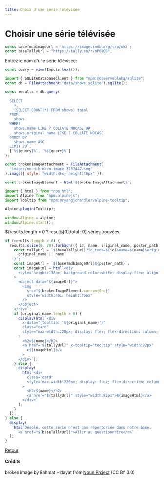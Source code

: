 ```yaml
---
title: Choix d'une série télévisée
---
```


# Choisir une série télévisée

```js
const baseTmdbImageUrl = "https://image.tmdb.org/t/p/w92";
const baseTallyUrl = "https://tally.so/r/nP6KOB";
```

Entrez le nom d'une série télévisée:

```js
const query = view(Inputs.text());
```

```js
import { SQLiteDatabaseClient } from "npm:@observablehq/sqlite";
const db = FileAttachment("data/shows.sqlite").sqlite();
```

```js
const results = db.query(
  `
  SELECT
    *,
    (SELECT COUNT(*) FROM shows) total
  FROM
    shows
  WHERE
    shows.name LIKE ? COLLATE NOCASE OR
    shows.original_name LIKE ? COLLATE NOCASE
  ORDER BY
    shows.name ASC
  LIMIT 20`,
  [`%${query}%`, `%${query}%`]
);
```

```js
const brokenImageAttachment = FileAttachment(
  "images/noun-broken-image-3237447.svg"
).image({ style: "width:46x; height:46px" });
```

```js
const brokenImageElement = html`${brokenImageAttachment}`;
```

```js
import { html } from "npm:htl";
import Alpine from "npm:alpinejs";
import Tooltip from "npm:@ryangjchandler/alpine-tooltip";

Alpine.plugin(Tooltip);

window.Alpine = Alpine;
window.Alpine.start();
```

${results.length > 0 ? results[0].total : 0} séries trouvées:

```js
if (results.length > 0) {
  results.slice(0, 20).forEach(({ id, name, original_name, poster_path }) => {
    const tallyUrl = `${baseTallyUrl}?id_tmdb=${id}&name=${name}&original_name=${
      original_name || name
    }`;
    const imageUrl = `${baseTmdbImageUrl}${poster_path}`;
    const imageHtml = html`<div
      style="height:138px; background-color:white; display:flex; align-items:center; justify-content: center;"
    >
      <object data="${imageUrl}">
        <img
          src="${brokenImageElement.currentSrc}"
          style="width:46x; height:46px"
        />
      </object>
    </div>`;
    if (original_name.length > 0) {
      display(html`<div
        x-data="{tooltip: '${original_name}'}"
        class="card"
        style="max-width:220px; display: flex; flex-direction: column; align-items: center; justify-content: center;"
      >
        <h2>${name}</h2>
        <a href="${tallyUrl}" x-tooltip="tooltip" style="width:92px"
          >${imageHtml}</a
        >
      </div>`);
    } else {
      display(
        html`<div
          class="card"
          style="max-width:220px; display: flex; flex-direction: column; align-items: center; justify-content: center;"
        >
          <h2>${name}</h2>
          <a href="${tallyUrl}" style="width:92px">${imageHtml}</a>
        </div>`
      );
    }
  });
} else {
  display(
    html`Désolé, cette série n'est pas répertoriée dans notre base.
      <a href="${baseTallyUrl}">Aller au questionnaire</a>`
  );
}
```

</div>

<a href="./">Retour</a>

#### Crédits

broken image by Rahmat Hidayat from <a href="https://thenounproject.com/browse/icons/term/broken-image/" target="_blank" title="broken image Icons">Noun Project</a> (CC BY 3.0)
